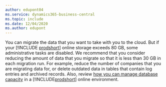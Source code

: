 ```yaml
---
author: edupont04
ms.service: dynamics365-business-central
ms.topic: include
ms.date: 12/04/2020
ms.author: edupont
---
```

You can migrate the data that you want to take with you to the cloud. But if your [!INCLUDE [prodshort](prodshort.md)] online storage exceeds 80 GB, some administrative tasks are disabled. We recommend that you consider reducing the amount of data that you migrate so that it is less than 30 GB in each migration run. For example, reduce the number of companies that you are migrating data for, or delete outdated data in tables that contain log entries and archived records. Also, review [how you can manage database capacity](../../administration/tenant-admin-center-capacity.md) in a [!INCLUDE[prodshort](prodshort.md)] online environment.  
